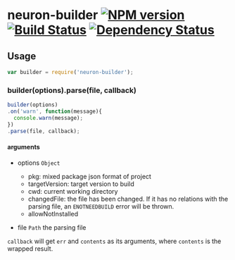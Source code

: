 # neuron-builder [![NPM version](https://badge.fury.io/js/neuron-builder.png)](http://badge.fury.io/js/neuron-builder) [![Build Status](https://travis-ci.org/cortexjs/neuron-builder.png?branch=master)](https://travis-ci.org/cortexjs/neuron-builder) [![Dependency Status](https://gemnasium.com/cortexjs/neuron-builder.png)](https://gemnasium.com/cortexjs/neuron-builder)

## Usage

```js
var builder = require('neuron-builder');
```

### builder(options).parse(file, callback)

```js
builder(options)
.on('warn', function(message){
  console.warn(message);
})
.parse(file, callback);
```

#### arguments
- options `Object`
  - pkg: mixed package json format of project
  - targetVersion: target version to build
  - cwd: current working directory
  - changedFile: the file has been changed. If it has no relations with the parsing file, an `ENOTNEEDBUILD` error will be thrown.
  - allowNotInstalled
  
- file `Path` the parsing file


`callback` will get `err` and `contents` as its arguments, where `contents` is the wrapped result.